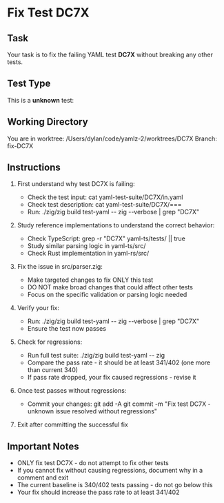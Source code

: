 # Fix Test DC7X

## Task
Your task is to fix the failing YAML test **DC7X** without breaking any other tests.

## Test Type
This is a **unknown** test:

## Working Directory
You are in worktree: /Users/dylan/code/yamlz-2/worktrees/DC7X
Branch: fix-DC7X

## Instructions
1. First understand why test DC7X is failing:
   - Check the test input: cat yaml-test-suite/DC7X/in.yaml
   - Check test description: cat yaml-test-suite/DC7X/===
   - Run: ./zig/zig build test-yaml -- zig --verbose | grep "DC7X"

2. Study reference implementations to understand the correct behavior:
   - Check TypeScript: grep -r "DC7X" yaml-ts/tests/ || true
   - Study similar parsing logic in yaml-ts/src/
   - Check Rust implementation in yaml-rs/src/

3. Fix the issue in src/parser.zig:
   - Make targeted changes to fix ONLY this test
   - DO NOT make broad changes that could affect other tests
   - Focus on the specific validation or parsing logic needed

4. Verify your fix:
   - Run: ./zig/zig build test-yaml -- zig --verbose | grep "DC7X"
   - Ensure the test now passes
   
5. Check for regressions:
   - Run full test suite: ./zig/zig build test-yaml -- zig
   - Compare the pass rate - it should be at least 341/402 (one more than current 340)
   - If pass rate dropped, your fix caused regressions - revise it

6. Once test passes without regressions:
   - Commit your changes:
     git add -A
     git commit -m "Fix test DC7X - unknown issue resolved without regressions"
   
7. Exit after committing the successful fix

## Important Notes
- ONLY fix test DC7X - do not attempt to fix other tests
- If you cannot fix without causing regressions, document why in a comment and exit
- The current baseline is 340/402 tests passing - do not go below this
- Your fix should increase the pass rate to at least 341/402
